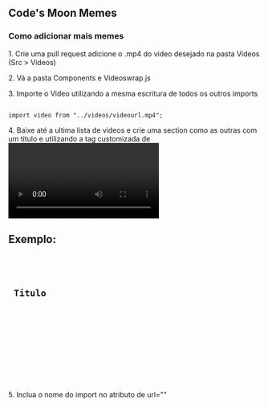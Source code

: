 ## Code's Moon Memes
### Como adicionar mais memes

<p>1. Crie uma pull request adicione o .mp4 do video desejado na pasta Videos (Src > Videos)</p>
<p>2. Vá a pasta Components e Videoswrap.js</p>
<p>3. Importe o Video utilizando a mesma escritura de todos os outros imports</p>
<code>
import video from "../videos/videourl.mp4";
</code>
<p>4. Baixe até a ultima lista de videos e crie uma section como as outras com um titulo e utilizando a tag customizada de <Video /> </p>

## Exemplo:
<code>
<section className="main-videos-row row1">
                <h2> Titulo </h2>
                <div className="videos-row">
                    <Videos url={video57} />
                    <Videos url={video58} />
                    <Videos url={video59} />
                    <Videos url={video60} />
                </div>
            </section>
</code>

<p>5. Inclua o nome do import no atributo de url="" </p>
